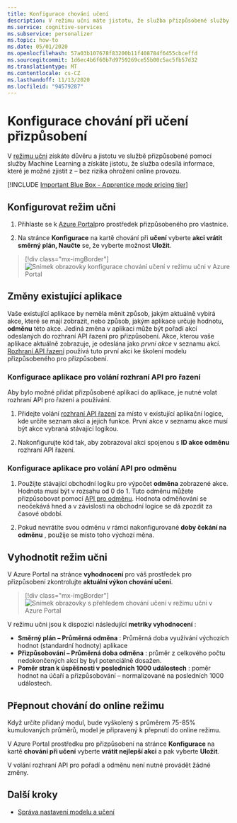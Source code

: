 ```yaml
---
title: Konfigurace chování učení
description: V režimu učni máte jistotu, že služba přizpůsobené služby a její funkce pro strojové učení a poskytuje metriky, které služba odesílá informace, které je možné zjistit z – bez rizika ohrožení online provozu.
ms.service: cognitive-services
ms.subservice: personalizer
ms.topic: how-to
ms.date: 05/01/2020
ms.openlocfilehash: 57a03b107678f83200b11f408784f6455cbceffd
ms.sourcegitcommit: 1d6ec4b6f60b7d9759269ce55b00c5ac5fb57d32
ms.translationtype: MT
ms.contentlocale: cs-CZ
ms.lasthandoff: 11/13/2020
ms.locfileid: "94579287"
---
```

# <a name="configure-the-personalizer-learning-behavior"></a>Konfigurace chování při učení přizpůsobení

V [režimu učni](concept-apprentice-mode.md) získáte důvěru a jistotu ve službě přizpůsobené pomocí služby Machine Learning a získáte jistotu, že služba odesílá informace, které je možné zjistit z – bez rizika ohrožení online provozu.

[!INCLUDE [Important Blue Box - Apprentice mode pricing tier](./includes/important-apprentice-mode.md)]

## <a name="configure-apprentice-mode"></a>Konfigurovat režim učni

1. Přihlaste se k [Azure Portal](https://portal.azure.com)pro prostředek přizpůsobeného pro vlastníce.

1. Na stránce **Konfigurace** na kartě chování při **učení** vyberte **akci vrátit směrný plán, Naučte** se, že vyberte možnost **Uložit**.

> [!div class="mx-imgBorder"]
> ![Snímek obrazovky konfigurace chování učení v režimu učni v Azure Portal](media/settings/configure-learning-behavior-azure-portal.png)

## <a name="changes-to-the-existing-application"></a>Změny existující aplikace

Vaše existující aplikace by neměla měnit způsob, jakým aktuálně vybírá akce, které se mají zobrazit, nebo způsob, jakým aplikace určuje hodnotu, **odměnu** této akce. Jediná změna v aplikaci může být pořadí akcí odeslaných do rozhraní API řazení pro přizpůsobení. Akce, kterou vaše aplikace aktuálně zobrazuje, je odeslána jako _první akce_ v seznamu akcí. [Rozhraní API řazení](https://westus2.dev.cognitive.microsoft.com/docs/services/personalizer-api/operations/Rank) používá tuto první akci ke školení modelu přizpůsobeného pro přizpůsobení.

### <a name="configure-your-application-to-call-the-rank-api"></a>Konfigurace aplikace pro volání rozhraní API pro řazení

Aby bylo možné přidat přizpůsobené aplikaci do aplikace, je nutné volat rozhraní API pro řazení a používání.

1. Přidejte volání [rozhraní API řazení](https://westus2.dev.cognitive.microsoft.com/docs/services/personalizer-api/operations/Rank) za místo v existující aplikační logice, kde určíte seznam akcí a jejich funkce. První akce v seznamu akce musí být akce vybraná stávající logikou.

1. Nakonfigurujte kód tak, aby zobrazoval akci spojenou s **ID akce odměnu** rozhraní API řazení.

### <a name="configure-your-application-to-call-reward-api"></a>Konfigurace aplikace pro volání API pro odměnu

1. Použijte stávající obchodní logiku pro výpočet **odměna** zobrazené akce. Hodnota musí být v rozsahu od 0 do 1. Tuto odměnu můžete přizpůsobovat pomocí [API pro odměnu](https://westus2.dev.cognitive.microsoft.com/docs/services/personalizer-api/operations/Reward). Hodnota odměňování se neočekává hned a v závislosti na obchodní logice se dá zpozdit za časové období.

1. Pokud nevrátíte svou odměnu v rámci nakonfigurované **doby čekání na odměnu** , použije se místo toho výchozí měna.

## <a name="evaluate-apprentice-mode"></a>Vyhodnotit režim učni

V Azure Portal na stránce **vyhodnocení** pro váš prostředek pro přizpůsobení zkontrolujte **aktuální výkon chování učení**.

> [!div class="mx-imgBorder"]
> ![Snímek obrazovky s přehledem chování učení v režimu učni v Azure Portal](media/settings/evaluate-apprentice-mode.png)

V režimu učni jsou k dispozici následující **metriky vyhodnocení** :
* **Směrný plán – Průměrná odměna** : Průměrná doba využívání výchozích hodnot (standardní hodnoty) aplikace
* **Přizpůsobování – Průměrná doba odměna** : průměr z celkového počtu nedokončených akcí by byl potenciálně dosažen.
* **Poměr stran k úspěšnosti v posledních 1000 událostech** : poměr hodnot na účaří a přizpůsobování – normalizované na posledních 1000 událostech.

## <a name="switch-behavior-to-online-mode"></a>Přepnout chování do online režimu

Když určíte přidaný modul, bude vyškolený s průměrem 75-85% kumulovaných průměrů, model je připravený k přepnutí do online režimu.

V Azure Portal prostředku pro přizpůsobení na stránce **Konfigurace** na kartě **chování při učení** vyberte **vrátit nejlepší akci** a pak vyberte **Uložit**.

V volání rozhraní API pro pořadí a odměnu není nutné provádět žádné změny.

## <a name="next-steps"></a>Další kroky

* [Správa nastavení modelu a učení](how-to-manage-model.md)
